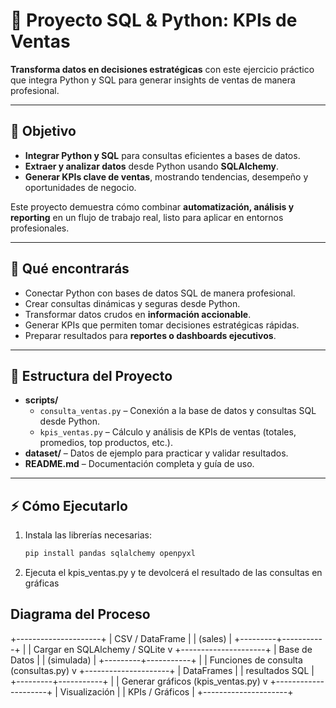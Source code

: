 # 🚀 Proyecto SQL & Python: KPIs de Ventas

**Transforma datos en decisiones estratégicas** con este ejercicio práctico que integra Python y SQL para generar insights de ventas de manera profesional.

---

## 🎯 Objetivo
- **Integrar Python y SQL** para consultas eficientes a bases de datos.  
- **Extraer y analizar datos** desde Python usando **SQLAlchemy**.  
- **Generar KPIs clave de ventas**, mostrando tendencias, desempeño y oportunidades de negocio.  

Este proyecto demuestra cómo combinar **automatización, análisis y reporting** en un flujo de trabajo real, listo para aplicar en entornos profesionales.

---

## 💼 Qué encontrarás
- Conectar Python con bases de datos SQL de manera profesional.  
- Crear consultas dinámicas y seguras desde Python.  
- Transformar datos crudos en **información accionable**.  
- Generar KPIs que permiten tomar decisiones estratégicas rápidas.  
- Preparar resultados para **reportes o dashboards ejecutivos**.

---

## 📂 Estructura del Proyecto
- **scripts/**  
  - `consulta_ventas.py` – Conexión a la base de datos y consultas SQL desde Python.  
  - `kpis_ventas.py` – Cálculo y análisis de KPIs de ventas (totales, promedios, top productos, etc.).  
- **dataset/** – Datos de ejemplo para practicar y validar resultados.  
- **README.md** – Documentación completa y guía de uso.

---

## ⚡ Cómo Ejecutarlo
1. Instala las librerías necesarias:  
   ```bash
   pip install pandas sqlalchemy openpyxl

2. Ejecuta el kpis_ventas.py y te devolcerá el resultado de las consultas en gráficas

## Diagrama del Proceso

+---------------------+
|   CSV / DataFrame   |
|   (sales)           |
+---------+-----------+
          |
          |  Cargar en SQLAlchemy / SQLite
          v
+---------------------+
|   Base de Datos     |
|   (simulada)        |
+---------+-----------+
          |
          |  Funciones de consulta (consultas.py)
          v
+---------------------+
|   DataFrames        |
|   resultados SQL    |
+---------+-----------+
          |
          |  Generar gráficos (kpis_ventas.py)
          v
+---------------------+
|   Visualización     |
|   KPIs / Gráficos   |
+---------------------+
